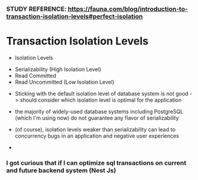 ### STUDY REFERENCE: https://fauna.com/blog/introduction-to-transaction-isolation-levels#perfect-isolation

# Transaction Isolation Levels

* Isolation Levels


- Serializability (High Isolation Level)
- Read Committed
- Read Uncommitted (Low Isolation Level)


* Sticking with the default isolation level of database system is not good -> should consider which isolation level is optimal for the application


* the majority of widely-used database systems including PostgreSQL (which I'm using now) do not guarantee any flavor of serializability


* (of course), isolation levels weaker than serializability can lead to concurrency bugs in an application and negative user experiences


* 







### I got curious that if I can optimize sql transactions on current and future backend system (Nest Js)



